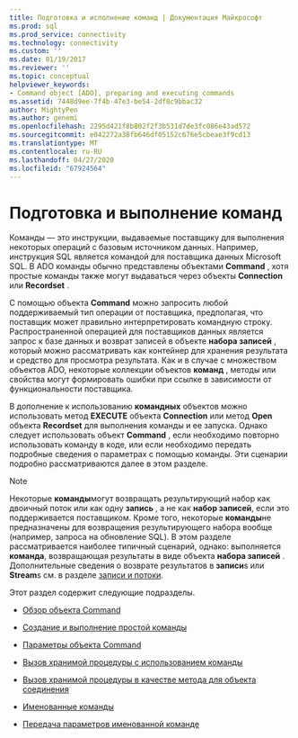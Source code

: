 ```yaml
---
title: Подготовка и исполнение команд | Документация Майкрософт
ms.prod: sql
ms.prod_service: connectivity
ms.technology: connectivity
ms.custom: ''
ms.date: 01/19/2017
ms.reviewer: ''
ms.topic: conceptual
helpviewer_keywords:
- Command object [ADO], preparing and executing commands
ms.assetid: 7448d9ee-7f4b-47e3-be54-2df8c9bbac32
author: MightyPen
ms.author: genemi
ms.openlocfilehash: 2295d421f8b802f2f3b531d7de3fc086e43ad572
ms.sourcegitcommit: e042272a38fb646df05152c676e5cbeae3f9cd13
ms.translationtype: MT
ms.contentlocale: ru-RU
ms.lasthandoff: 04/27/2020
ms.locfileid: "67924564"
---
```

# <a name="preparing-and-executing-commands"></a>Подготовка и выполнение команд
Команды — это инструкции, выдаваемые поставщику для выполнения некоторых операций с базовым источником данных. Например, инструкция SQL является командой для поставщика данных Microsoft SQL. В ADO команды обычно представлены объектами **Command** , хотя простые команды также могут выдаваться через объекты **Connection** или **Recordset** .  
  
 С помощью объекта **Command** можно запросить любой поддерживаемый тип операции от поставщика, предполагая, что поставщик может правильно интерпретировать командную строку. Распространенной операцией для поставщиков данных является запрос к базе данных и возврат записей в объекте **набора записей** , который можно рассматривать как контейнер для хранения результата и средство для просмотра результата. Как и в случае с множеством объектов ADO, некоторые коллекции объектов **команд** , методы или свойства могут формировать ошибки при ссылке в зависимости от функциональности поставщика.  
  
 В дополнение к использованию **командных** объектов можно использовать метод **EXECUTE** объекта **Connection** или метод **Open** объекта **Recordset** для выполнения команды и ее запуска. Однако следует использовать объект **Command** , если необходимо повторно использовать команду в коде, или если необходимо передать подробные сведения о параметрах с помощью команды. Эти сценарии подробно рассматриваются далее в этом разделе.  
  
> [!NOTE]
>  Некоторые **команды**могут возвращать результирующий набор как двоичный поток или как одну **запись** , а не как **набор записей**, если это поддерживается поставщиком. Кроме того, некоторые **команды**не предназначены для возвращения результирующего набора вообще (например, запроса на обновление SQL). В этом разделе рассматривается наиболее типичный сценарий, однако: выполняется **команда**, возвращающая результаты в виде объекта **набора записей** . Дополнительные сведения о возврате результатов в **записи**s или **Stream**s см. в разделе [записи и потоки](../../../ado/guide/data/records-and-streams.md).  
  
 Этот раздел содержит следующие подразделы.  
  
-   [Обзор объекта Command](../../../ado/guide/data/command-object-overview.md)  
  
-   [Создание и выполнение простой команды](../../../ado/guide/data/creating-and-executing-a-simple-command.md)  
  
-   [Параметры объекта Command](../../../ado/guide/data/command-object-parameters.md)  
  
-   [Вызов хранимой процедуры с использованием команды](../../../ado/guide/data/calling-a-stored-procedure-with-a-command.md)  
  
-   [Вызов хранимой процедуры в качестве метода для объекта соединения](../../../ado/guide/data/calling-a-stored-procedure-as-a-method-on-a-connection-object.md)  
  
-   [Именованные команды](../../../ado/guide/data/named-commands.md)  
  
-   [Передача параметров именованной команде](../../../ado/guide/data/passing-parameters-to-a-named-command.md)
